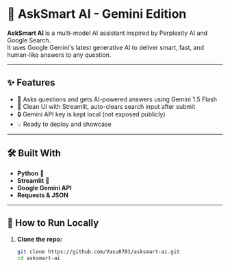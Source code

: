 # 🦄 AskSmart AI - Gemini Edition

**AskSmart AI** is a multi-model AI assistant inspired by Perplexity AI and Google Search.  
It uses Google Gemini's latest generative AI to deliver smart, fast, and human-like answers to any question.

---

## ✨ Features

- 💬 Asks questions and gets AI-powered answers using Gemini 1.5 Flash
- 🧠 Clean UI with Streamlit, auto-clears search input after submit
- 🔒 Gemini API key is kept local (not exposed publicly)
- 💡 Ready to deploy and showcase

---

## 🛠️ Built With

- **Python** 🐍  
- **Streamlit** 🎈  
- **Google Gemini API**  
- **Requests & JSON**

---

## 🚀 How to Run Locally

1. **Clone the repo:**
   ```bash
   git clone https://github.com/Vasu8781/asksmart-ai.git
   cd asksmart-ai
